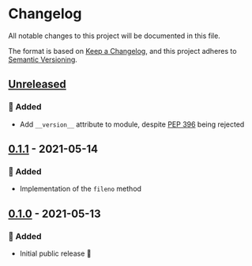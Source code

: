 # Changelog

All notable changes to this project will be documented in this file.

The format is based on [Keep a Changelog](https://keepachangelog.com/), and this project
adheres to [Semantic Versioning](https://semver.org/).

## [Unreleased]

[unreleased]: https://github.com/rogdham/bigxml/compare/v0.1.1...HEAD

### :rocket: Added

- Add `__version__` attribute to module, despite [PEP 396] being rejected

[pep 396]: https://www.python.org/dev/peps/pep-0396/

## [0.1.1] - 2021-05-14

[0.1.1]: https://github.com/rogdham/python-xz/releases/tag/v0.1.1

### :rocket: Added

- Implementation of the `fileno` method

## [0.1.0] - 2021-05-13

[0.1.0]: https://github.com/rogdham/python-xz/releases/tag/v0.1.0

### :rocket: Added

- Initial public release :tada:
